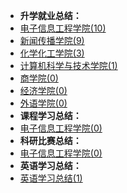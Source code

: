 - **升学就业总结：**
- [电子信息工程学院(10)](升学就业/电子信息工程学院/README.md)
- [新闻传播学院(9)](升学就业/新闻传播学院/README.md)
- [化学化工学院(3)](升学就业/化学化工学院/README.md)
- [计算机科学与技术学院(1)](升学就业/计算机科学与技术学院/README.md)
- [商学院(0)](升学就业/商学院/README.md)
- [经济学院(0)](升学就业/经济学院/README.md)
- [外语学院(0)](升学就业/外语学院/README.md)
- **课程学习总结：**
- [电子信息工程学院(0)](课程学习/电子信息工程学院/README.md)
- **科研比赛总结：**
- [电子信息工程学院(0)](科研比赛/电子信息工程学院/README.md)
- **英语学习总结：**
- [英语学习总结(1)](英语学习/README.md)

